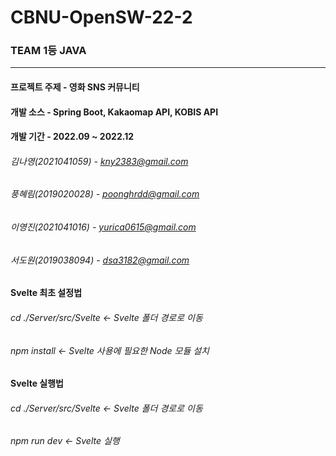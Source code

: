 # CBNU-OpenSW-22-2

### TEAM 1등 JAVA

-----------

#### 프로젝트 주제 - 영화 SNS 커뮤니티

#### 개발 소스 - Spring Boot, Kakaomap API, KOBIS API
#### 개발 기간 - 2022.09 ~ 2022.12


###### 김나영(2021041059) - kny2383@gmail.com
###### 풍혜림(2019020028) - poonghrdd@gmail.com
###### 이영진(2021041016) - yurica0615@gmail.com
###### 서도원(2019038094) - dsa3182@gmail.com



#### Svelte 최초 설정법

###### cd ./Server/src/Svelte <- Svelte 폴더 경로로 이동
###### npm install <- Svelte 사용에 필요한 Node 모듈 설치



#### Svelte 실행법

###### cd ./Server/src/Svelte <- Svelte 폴더 경로로 이동
###### npm run dev <- Svelte 실행